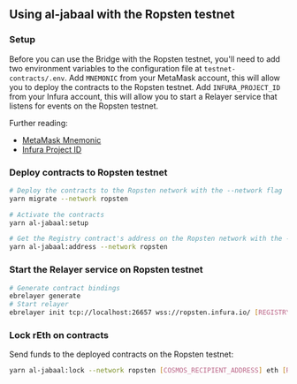 ## Using al-jabaal with the Ropsten testnet

### Setup

Before you can use the Bridge with the Ropsten testnet, you'll need to add two environment variables to the configuration file at `testnet-contracts/.env`. Add `MNEMONIC` from your MetaMask account, this will allow you to deploy the contracts to the Ropsten testnet. Add `INFURA_PROJECT_ID` from your Infura account, this will allow you to start a Relayer service that listens for events on the Ropsten testnet.

Further reading:

- [MetaMask Mnemonic](https://metamask.zendesk.com/hc/en-us/articles/360015290032-How-to-Reveal-Your-Seed-Phrase)
- [Infura Project ID](https://blog.infura.io/introducing-the-infura-dashboard-8969b7ab94e7)

### Deploy contracts to Ropsten testnet

```bash
# Deploy the contracts to the Ropsten network with the --network flag
yarn migrate --network ropsten

# Activate the contracts
yarn al-jabaal:setup

# Get the Registry contract's address on the Ropsten network with the --network flag
yarn al-jabaal:address --network ropsten
```

### Start the Relayer service on Ropsten testnet

```bash
# Generate contract bindings
ebrelayer generate
# Start relayer
ebrelayer init tcp://localhost:26657 wss://ropsten.infura.io/ [REGISTRY_CONTRACT_ADDRESS] validator --chain-id=al-jabaal
```

### Lock rEth on contracts

Send funds to the deployed contracts on the Ropsten testnet:

```bash
yarn al-jabaal:lock --network ropsten [COSMOS_RECIPIENT_ADDRESS] eth [RWEI_AMOUNT]
```
